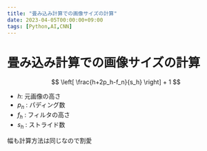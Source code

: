 ```yaml
---
title: "畳み込み計算での画像サイズの計算"
date: 2023-04-05T00:00:00+09:00
tags: [Python,AI,CNN]
---
```

# 畳み込み計算での画像サイズの計算

$$
\left[
\frac{h+2p_h-f_n}{s_h} 
\right] + 1
$$

- $h$: 元画像の高さ
- $p_n$ : パディング数
- $f_h$ : フィルタの高さ
- $s_h$ : ストライド数

幅も計算方法は同じなので割愛
